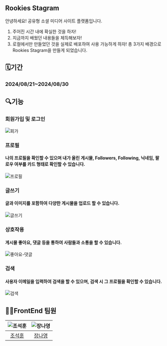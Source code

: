 ## Rookies Stagram

안녕하세요! 공유형 소셜 미디어 사이트 플랫폼입니다.
1. 주어진 시간 내에 확실한 것을 하자!
2. 지금까지 배웠던 내용들을 체득해보자!
3. 로컬에서만 만들었던 것을 실제로 배포하여 사용 가능하게 하자!
총 3가지 배경으로 Rookies Stagram을 만들게 되었습니다.

## 🗓️기간
### 2024/08/21~2024/08/30

## 🔍기능
### 회원가입 및 로그인
![회가](https://github.com/user-attachments/assets/22349ef7-42a7-4067-a823-38f3962bfdb4)

### 프로필
#### 나의 프로필을 확인할 수 있으며 내가 올린 게시물, Followers, Following, 닉네임, 팔로우 여부를 카드 형태로 확인할 수 있습니다.
![프로필](https://github.com/user-attachments/assets/eaa4ed7d-f554-4db2-a221-1567b9532c8e)

### 글쓰기
#### 글과 이미지를 포함하여 다양한 게시물을 업로드 할 수 있습니다.
![글쓰기](https://github.com/user-attachments/assets/2b44bcae-6565-4429-adef-e046f7b6e360)

### 상호작용
#### 게시물 좋아요, 댓글 등을 통하여 사람들과 소통을 할 수 있습니다.
![좋아요-댓글](https://github.com/user-attachments/assets/2e85d5bb-93dc-4bff-a109-aa04e687749d)

### 검색
#### 사용자 이메일을 입력하여 검색을 할 수 있으며, 검색 시 그 프로필을 확인할 수 있습니다.
![검색](https://github.com/user-attachments/assets/4c286e30-e852-454b-8a0e-4792d96a1232)


## 🙋‍♂️FrontEnd 팀원
| ![조석훈](https://avatars.githubusercontent.com/u/48306840?v=4) | ![장나영](https://avatars.githubusercontent.com/u/112605030?v=4) | 
| :-------------------------------------------------------------: | :-------------------------------------------------------------: |
|             [조석훈](https://github.com/mgs06380)              |              [장나영](https://github.com/skdod2453)               | 

